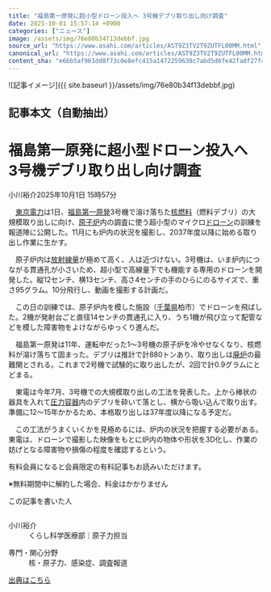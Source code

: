```yaml
---
title: "福島第一原発に超小型ドローン投入へ 3号機デブリ取り出し向け調査"
date: 2025-10-01 15:57:14 +0900
categories: ["ニュース"]
image: /assets/img/76e80b34f13debbf.jpg
source_url: "https://www.asahi.com/articles/AST9Z3TV2T9ZUTFL00MM.html"
canonical_url: "https://www.asahi.com/articles/AST9Z3TV2T9ZUTFL00MM.html"
content_sha: "e6bb5af961dd8f73c0e8efc415a1472259630c7abd5d6fe42fadf27f4d987339"
---
```


![記事イメージ]({{ site.baseurl }}/assets/img/76e80b34f13debbf.jpg)

## 記事本文（自動抽出）
<div><main role="main" id="main"><p></p><div class="y_Qv3"><h1>福島第一原発に超小型ドローン投入へ　3号機デブリ取り出し向け調査</h1><p class="mhPng"><span class="H8KYB">小川裕介</span><span class="UDj4P"><time datetime="2025-10-01T06:57:14.000Z">2025年10月1日 15時57分</time></span></p></div><p id="gsm_above_SnsUtilityArea"></p><p x-component-name="CommentHeadline" x-component-data='{"commentCount":0,"commentators":[],"mode":"pc"}'></p><div class="nfyQp"><p>　<a href="//www.asahi.com/topics/word/%E6%9D%B1%E4%BA%AC%E9%9B%BB%E5%8A%9B.html" title="東京電力 のトピックスを開く" class="eWgMZ">東京電力</a>は1日、<a href="http://www.asahi.com/special/energy/" title="福島第一原発 のトピックスを開く" class="eWgMZ">福島第一原発</a>3号機で溶け落ちた<a href="//www.asahi.com/topics/word/%E6%A0%B8%E7%87%83%E6%96%99.html" title="核燃料 のトピックスを開く" class="eWgMZ">核燃料</a>（燃料デブリ）の大規模取り出しに向け、<a href="//www.asahi.com/topics/word/%E5%8E%9F%E5%AD%90%E7%82%89.html" title="原子炉 のトピックスを開く" class="eWgMZ">原子炉</a>内の調査に使う超小型のマイクロ<a href="//www.asahi.com/topics/word/%E3%83%89%E3%83%AD%E3%83%BC%E3%83%B3.html" title="ドローン のトピックスを開く" class="eWgMZ">ドローン</a>の訓練を報道陣に公開した。11月にも炉内の状況を撮影し、2037年度以降に始める取り出し作業に生かす。</p><p>　原子炉内は<a href="//www.asahi.com/topics/word/%E6%94%BE%E5%B0%84%E7%B7%9A%E9%87%8F.html" title="放射線量 のトピックスを開く" class="eWgMZ">放射線量</a>が極めて高く、人は近づけない。3号機は、いま炉内につながる貫通孔が小さいため、超小型で高線量下でも機能する専用のドローンを開発した。縦12センチ、横13センチ、高さ4センチの手のひらにのるサイズで、重さ95グラム。10分飛行し、動画を撮影する計画だ。</p><p>　この日の訓練では、原子炉内を模した施設（<a href="http://www.asahi.com/area/chiba/" title="千葉県 のトピックスを開く" class="eWgMZ">千葉県</a>柏市）でドローンを飛ばした。2機が発射台ごと直径14センチの貫通孔に入り、うち1機が飛び立って配管などを模した障害物をよけながらゆっくり進んだ。</p><p>　福島第一原発は11年、運転中だった1～3号機の原子炉を冷やせなくなり、核燃料が溶け落ちて固まった。デブリは推計で計880トンあり、取り出しは<a href="//www.asahi.com/topics/word/%E5%BB%83%E7%82%89.html" title="廃炉 のトピックスを開く" class="eWgMZ">廃炉</a>の最難関とされる。これまで2号機で試験的に取り出したが、2回で計0.9グラムにとどまる。</p><p>　東電は今年7月、3号機での大規模取り出しの工法を発表した。上から棒状の器具を入れて<a href="//www.asahi.com/topics/word/%E5%9C%A7%E5%8A%9B%E5%AE%B9%E5%99%A8.html" title="圧力容器 のトピックスを開く" class="eWgMZ">圧力容器</a>内のデブリを砕いて落とし、横から吸い込んで取り出す。準備に12～15年かかるため、本格取り出しは37年度以降になる予定だ。</p><p>　この工法がうまくいくかを見極めるには、炉内の状況を把握する必要がある。東電は、ドローンで撮影した映像をもとに炉内の物体や形状を3D化し、作業の妨げとなる障害物や損傷の程度を確認するという。</p><p id="_gtm_LastLine"></p></div><p></p><div class="NbZMW"><div class="PxAm1"><p>有料会員になると会員限定の<span>有料記事もお読みいただけます。</span></p></div><p class="eQShK">※無料期間中に解約した場合、料金はかかりません</p></div><div x-component-name="WriterProfile" x-component-data='{"writerProfile":{"writerProfileList":[{"name":"小川裕介","code":"9585608fe4c749b6d3c648cd01036fefd034632e1331580747be17ba5e2b4bd9","department":"くらし科学医療部","role":"原子力担当","specialtyAndInterest":"核・原子力、感染症、調査報道","isFollowed":false,"introduction":"長崎総局、田川支局、東京・大阪の旧科学医療部、米ジョージワシントン大客員研究員、西部報道センター（福岡）などを経て現職。核や原子力、グローバルヘルスに関心があります。","iconImageUrl":"https://profile-image.kraken.asahi.com/9585608fe4c749b6d3c648cd01036fefd034632e1331580747be17ba5e2b4bd9","canSendFanLetter":false}],"isWriterFollowAvailableMember":false},"isFreeArea":true}'><div id="writerProfile" class="yT62y"><p class="FPrYd">この記事を書いた人</p><div class="jdPPS"><div class="zRkIz"><a href="/reporter-bio/9585608fe4c749b6d3c648cd01036fefd034632e1331580747be17ba5e2b4bd9?iref=article_reporter_profile" class="CES5K"></a><div class="iKuvI"><figure class="BKNFc"><img src="https://profile-image.kraken.asahi.com/9585608fe4c749b6d3c648cd01036fefd034632e1331580747be17ba5e2b4bd9" alt></figure><dl class="WptL0"><dt>小川裕介</dt><dd>くらし科学医療部｜原子力担当</dd></dl></div><dl class="PXedm"><dt>専門・関心分野</dt><dd>核・原子力、感染症、調査報道</dd></dl></div></div></div></div><p x-component-name="ArticleCommentList" x-component-data='{"commentCount":0,"commentList":[],"shareUrlBase":"https://www.asahi.com/articles/AST9Z3TV2T9ZUTFL00MM.html","articleId":"AST9Z3TV2T9ZUTFL00MM","commentIdParam":"","equalCommentIdIndex":-1,"isAuthorized":true,"isFreePlan":false,"isPaidMember":false,"isPresent":false,"isHazard":false,"freeUrlBase":"//www.asahi.com","digitalUrlBase":"//digital.asahi.com"}'></p></main></div>

[出典はこちら](https://www.asahi.com/articles/AST9Z3TV2T9ZUTFL00MM.html)

